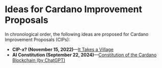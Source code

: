 # Ideas for Cardano Improvement Proposals

In chronological order, the following ideas are proposed for Cardano Improvement Proposals (CIPs):

- **CIP-_x_? (November 15, 2022)**—[It Takes a Village](./CIP-x/README.md)
- **AI Constitution (September 22, 2024)**—[Constitution of the Cardano Blockchain (by ChatGPT)](./constitution/AIConstitution.md)
